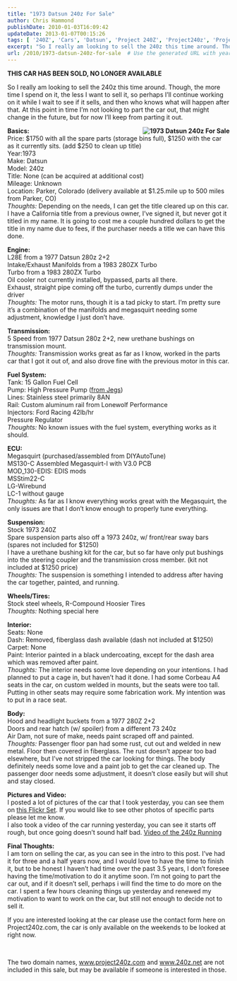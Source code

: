 ```yaml
---
title: "1973 Datsun 240z For Sale"
author: Chris Hammond
publishDate: 2010-01-03T16:09:42
updateDate: 2013-01-07T00:15:26
tags: [ '240Z', 'Cars', 'Datsun', 'Project 240Z', 'Project240z', 'Project240Zcom' ]
excerpt: "So I really am looking to sell the 240z this time around. Though, the more time I spend on it, the less I want to sell it, so perhaps I’ll continue working on it while I wait to see if it sells, and then who knows what will happen after that. At this point in time I’m not looking to part the car out, that might change in the future, but for now I’ll keep from parting it out.  Basics: Price: $1750 with all the spare parts (storage bins full), $1250 with the car as it currently sits. (add $250 to clean up title) Year:1973 Make: Datsun Model: 240z Title: None (can be acquired at additional cost) Mileage: Unknown Location: Parker, Colorado (delivery available at $1.25.mile up to 500 miles from Parker, CO)"
url: /2010/1973-datsun-240z-for-sale  # Use the generated URL with year
---
```

<p><strong>THIS CAR HAS BEEN SOLD, NO LONGER AVAILABLE</strong></p> <p>So I really am looking to sell the 240z this time around. Though, the more time I spend on it, the less I want to sell it, so perhaps I’ll continue working on it while I wait to see if it sells, and then who knows what will happen after that. At this point in time I’m not looking to part the car out, that might change in the future, but for now I’ll keep from parting it out.</p> <p><strong><a title="1973 Datsun 240z For Sale" href="https://www.flickr.com/photos/17726343@N00/4238280441/"><img border="0" alt="1973 Datsun 240z For Sale" align="right" src="https://farm3.static.flickr.com/2691/4238280441_9a8a9d889e_m.jpg" /></a>Basics:       <br /> </strong>Price: $1750 with all the spare parts (storage bins full), $1250 with the car as it currently sits. (add $250 to clean up title)     <br /> Year:1973     <br /> Make: Datsun     <br /> Model: 240z     <br /> Title: None (can be acquired at additional cost)     <br /> Mileage: Unknown     <br /> Location: Parker, Colorado (delivery available at $1.25.mile up to 500 miles from Parker, CO)     <br /> <em>Thoughts:</em> Depending on the needs, I can get the title cleared up on this car. I have a California title from a previous owner, I’ve signed it, but never got it titled in my name. It is going to cost me a couple hundred dollars to get the title in my name due to fees, if the purchaser needs a title we can have this done.</p> <p><strong>Engine:      <br /> </strong>L28E from a 1977 Datsun 280z 2+2     <br /> Intake/Exhaust Manifolds from a 1983 280ZX Turbo     <br /> Turbo from a 1983 280ZX Turbo     <br /> Oil cooler not currently installed, bypassed, parts all there.     <br /> Exhaust, straight pipe coming off the turbo, currently dumps under the driver     <br /> <em>Thoughts:</em> The motor runs, though it is a tad picky to start. I’m pretty sure it’s a combination of the manifolds and megasquirt needing some adjustment, knowledge I just don’t have.</p> <p><strong>Transmission:</strong>     <br /> 5 Speed from 1977 Datsun 280z 2+2, new urethane bushings on transmission mount.     <br /> <em>Thoughts:</em> Transmission works great as far as I know, worked in the parts car that I got it out of, and also drove fine with the previous motor in this car.</p> <p><strong>Fuel System:</strong>     <br /> Tank: 15 Gallon Fuel Cell     <br /> Pump: High Pressure Pump (<a target="_blank" href="https://www.jegs.com/i/MSD/121/2225/10002/-1">from Jegs</a>)     <br /> Lines: Stainless steel primarily 8AN&#160; <br /> Rail: Custom aluminum rail from Lonewolf Performance     <br /> Injectors: Ford Racing 42lb/hr     <br /> Pressure Regulator     <br /> <em>Thoughts: </em>No known issues with the fuel system, everything works as it should.</p> <p><strong>ECU:</strong>     <br /> Megasquirt (purchased/assembled from DIYAutoTune)     <br /> MS130-C Assembled Megasquirt-I with V3.0 PCB     <br /> MOD_130-EDIS: EDIS mods     <br /> MSStim22-C     <br /> LG-Wirebund     <br /> LC-1 without gauge     <br /> <em>Thoughts:</em> As far as I know everything works great with the Megasquirt, the only issues are that I don’t know enough to properly tune everything.</p> <p><strong>Suspension:</strong>     <br /> Stock 1973 240Z     <br /> Spare suspension parts also off a 1973 240z, w/ front/rear sway bars (spares not included for $1250)     <br /> I have a urethane bushing kit for the car, but so far have only put bushings into the steering coupler and the transmission cross member. (kit not included at $1250 price)     <br /> <em>Thoughts:</em> The suspension is something I intended to address after having the car together, painted, and running.</p> <p><strong>Wheels/Tires:</strong>     <br /> Stock steel wheels, R-Compound Hoosier Tires     <br /> <em>Thoughts:</em> Nothing special here</p> <p><strong>Interior:</strong>     <br /> Seats: None     <br /> Dash: Removed, fiberglass dash available (dash not included at $1250)     <br /> Carpet: None     <br /> Paint: Interior painted in a black undercoating, except for the dash area which was removed after paint.     <br /> <em>Thoughts:</em> The interior needs some love depending on your intentions. I had planned to put a cage in, but haven’t had it done. I had some Corbeau A4 seats in the car, on custom welded in mounts, but the seats were too tall. Putting in other seats may require some fabrication work. My intention was to put in a race seat.</p> <p><strong>Body:</strong>     <br /> Hood and headlight buckets from a 1977 280Z 2+2     <br /> Doors and rear hatch (w/ spoiler) from a different 73 240z     <br /> Air Dam, not sure of make, needs paint scraped off and painted.     <br /> <em>Thoughts:</em> Passenger floor pan had some rust, cut out and welded in new metal. Floor then covered in fiberglass. The rust doesn’t appear too bad elsewhere, but I’ve not stripped the car looking for things. The body definitely needs some love and a paint job to get the car cleaned up. The passenger door needs some adjustment, it doesn’t close easily but will shut and stay closed.</p> <p><strong>Pictures and Video:      <br /> </strong>I posted a lot of pictures of the car that I took yesterday, you can see them on <a target="_blank" href="https://www.flickr.com/photos/chammond/sets/72157623124463062/">this Flickr Set</a>. If you would like to see other photos of specific parts please let me know.     <br /> I also took a video of the car running yesterday, you can see it starts off rough, but once going doesn’t sound half bad. <a target="_blank" href="https://www.youtube.com/watch?v=TqnifI_7y7I">Video of the 240z Running</a></p> <p><strong>Final Thoughts:      <br /> </strong>I am torn on selling the car, as you can see in the intro to this post. I’ve had it for three and a half years now, and I would love to have the time to finish it, but to be honest I haven’t had time over the past 3.5 years, I don’t foresee having the time/motivation to do it anytime soon. I’m not going to part the car out, and if it doesn’t sell, perhaps i will find the time to do more on the car. I spent a few hours cleaning things up yesterday and renewed my motivation to want to work on the car, but still not enough to decide not to sell it.</p> <p>If you are interested looking at the car please use the contact form here on Project240z.com, the car is only available on the weekends to be looked at right now.</p> <p>&#160;</p> <p>The two domain names, <a href="https://www.project240z.com">www.project240z.com</a> and <a href="https://www.240z.net">www.240z.net</a> are not included in this sale, but may be available if someone is interested in those.</p>
